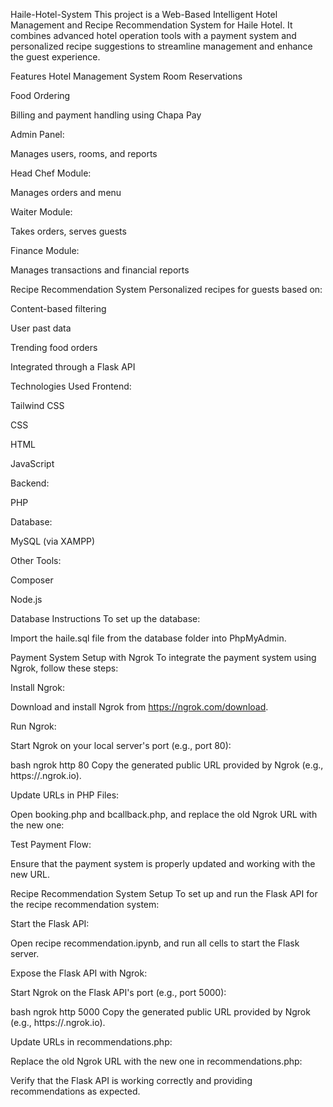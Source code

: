 Haile-Hotel-System
This project is a Web-Based Intelligent Hotel Management and Recipe Recommendation System for Haile Hotel. It combines advanced hotel operation tools with a payment system and personalized recipe suggestions to streamline management and enhance the guest experience.

Features
Hotel Management System
Room Reservations

Food Ordering

Billing and payment handling using Chapa Pay

Admin Panel:

Manages users, rooms, and reports

Head Chef Module:

Manages orders and menu

Waiter Module:

Takes orders, serves guests

Finance Module:

Manages transactions and financial reports

Recipe Recommendation System
Personalized recipes for guests based on:

Content-based filtering

User past data

Trending food orders

Integrated through a Flask API

Technologies Used
Frontend:

Tailwind CSS

CSS

HTML

JavaScript

Backend:

PHP

Database:

MySQL (via XAMPP)

Other Tools:

Composer

Node.js

Database Instructions
To set up the database:

Import the haile.sql file from the database folder into PhpMyAdmin.

Payment System Setup with Ngrok
To integrate the payment system using Ngrok, follow these steps:

Install Ngrok:

Download and install Ngrok from https://ngrok.com/download.

Run Ngrok:

Start Ngrok on your local server's port (e.g., port 80):

bash
ngrok http 80
Copy the generated public URL provided by Ngrok (e.g., https://<random-id>.ngrok.io).

Update URLs in PHP Files:

Open booking.php and bcallback.php, and replace the old Ngrok URL with the new one:

Test Payment Flow:

Ensure that the payment system is properly updated and working with the new URL.

Recipe Recommendation System Setup
To set up and run the Flask API for the recipe recommendation system:

Start the Flask API:

Open recipe recommendation.ipynb, and run all cells to start the Flask server.

Expose the Flask API with Ngrok:

Start Ngrok on the Flask API's port (e.g., port 5000):

bash
ngrok http 5000
Copy the generated public URL provided by Ngrok (e.g., https://<random-id>.ngrok.io).

Update URLs in recommendations.php:

Replace the old Ngrok URL with the new one in recommendations.php:

Verify that the Flask API is working correctly and providing recommendations as expected.
